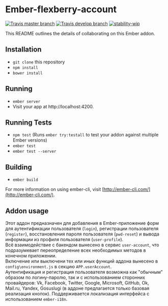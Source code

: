 # Ember-flexberry-account

[![Travis master branch](https://img.shields.io/travis/Flexberry/ember-flexberry-account/master.svg?label=master%20build%20)](https://travis-ci.org/Flexberry/ember-flexberry-account)
[![Travis develop branch](https://img.shields.io/travis/Flexberry/ember-flexberry-account/develop.svg?label=develop%20build)](https://travis-ci.org/Flexberry/ember-flexberry-account/branches)
[![stability-wip](https://img.shields.io/badge/stability-work_in_progress-lightgrey.svg)](https://github.com/orangemug/stability-badges#work-in-progress)

This README outlines the details of collaborating on this Ember addon.

## Installation

* `git clone` this repository
* `npm install`
* `bower install`

## Running

* `ember server`
* Visit your app at http://localhost:4200.

## Running Tests

* `npm test` (Runs `ember try:testall` to test your addon against multiple Ember versions)
* `ember test`
* `ember test --server`

## Building

* `ember build`

For more information on using ember-cli, visit [http://ember-cli.com/](http://ember-cli.com/).

## Addon usage

Этот аддон предназначен для добавления в Ember-приложение форм для аутентификации пользователя (`login`), регистрации пользователя (`register`), восстановления пароля пользователя (`pwd-reset`) и вывода информации из профиля пользователя (`user-profile`).  
Всё взаимодействие с бакендом вынесено в сервис `user-account`, что подразумевает переопределение всех необходимых методов в конечном приложении.  
Включение или выключени тех или иных функций аддона вынесено в `config\environment.js` в секцию `APP.userAccount`.  
Аутентификация и регистрация пользователя возможна как "обычным" образом по логину-паролю, так и с использованием сторонних провайдеров: Vk, Facebook, Twitter, Google, Microsoft, GitHub, Ok, Mail.ru, Yandex, Gosuslugi (в аддоне предлагается только базовая реализация кнопок).
Поддерживается локализация интерфейса с использованием `ember-i18n`.
